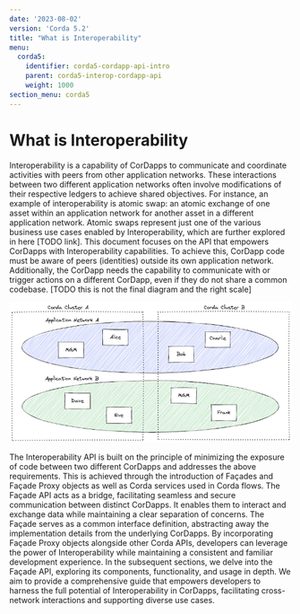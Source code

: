 ```yaml
---
date: '2023-08-02'
version: 'Corda 5.2'
title: "What is Interoperability"
menu:
  corda5:
    identifier: corda5-cordapp-api-intro
    parent: corda5-interop-cordapp-api
    weight: 1000
section_menu: corda5
---
```

# What is Interoperability

Interoperability is a capability of CorDapps to communicate and coordinate activities with peers from
other application networks. These interactions between two different application networks often involve modifications of their
respective ledgers to achieve shared objectives. For instance, an example of interoperability is atomic swap: an atomic
exchange of one asset within an application network for another asset in a different application network.
Atomic swaps represent just one of the various business use cases enabled by Interoperability, which are further
explored in here [TODO link].
This document focuses on the API that empowers CorDapps with Interoperability capabilities. To achieve this, CorDapp
code must be aware of peers (identities) outside its own application network. Additionally, the CorDapp needs
the capability to communicate with or trigger actions on a different CorDapp, even if they do not share a common codebase.
[TODO this is not the final diagram and the right scale]

![Application Networks and Interop Groups](interopgroup.png "Application Networks and Interoperability Groups")

The Interoperability API is built on the principle of minimizing the exposure of code between
two different CorDapps and addresses the above requirements. This is achieved through the introduction of Façades and
Façade Proxy objects as well as Corda services used in Corda flows.
The Façade API acts as a bridge, facilitating seamless and secure communication between distinct CorDapps. It enables
them to interact and exchange data while maintaining a clear separation of concerns. The Façade serves as a common
interface definition, abstracting away the implementation details from the underlying CorDapps.
By incorporating Façade Proxy objects alongside other Corda APIs, developers can leverage the power of Interoperability
while maintaining a consistent and familiar development experience.
In the subsequent sections, we delve into the Façade API, exploring its components, functionality, and usage in depth.
We aim to provide a comprehensive guide that empowers developers to harness the full potential of Interoperability in
CorDapps, facilitating cross-network interactions and supporting diverse use cases.
